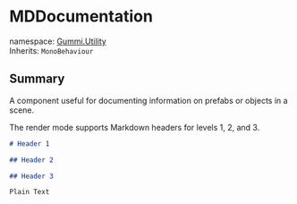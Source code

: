 # MDDocumentation

namespace: [Gummi.Utility](./)\
Inherits: `MonoBehaviour`

## Summary

A component useful for documenting information on prefabs or objects in a scene.

The render mode supports Markdown headers for levels 1, 2, and 3.

```markdown
# Header 1

## Header 2

## Header 3

Plain Text
```
